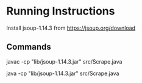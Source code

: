 # Running Instructions
Install jsoup-1.14.3 from https://jsoup.org/download

## Commands
javac -cp "lib/jsoup-1.14.3.jar" src/Scrape.java 

java -cp "lib/jsoup-1.14.3.jar" src/Scrape.java


